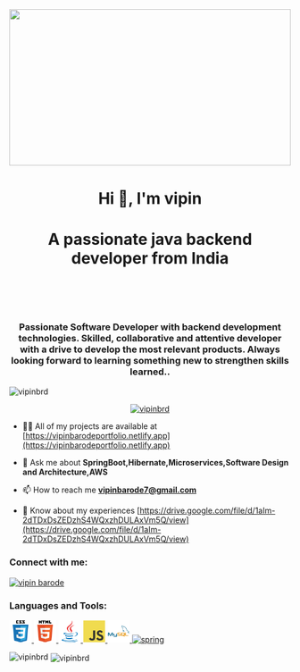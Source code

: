 <img height="280" width="100%" src="https://developers.giphy.com/branch/master/static/api-512d36c09662682717108a38bbb5c57d.gif">

<h1 align="center">Hi 👋, I'm vipin</h1>
<h1 align="center">A passionate java backend developer from India<h1/>
<br/>
<h3 align="center">Passionate Software Developer with backend development technologies. Skilled, collaborative and attentive developer with a drive to develop the most relevant products. Always looking forward to learning something new to strengthen skills learned..</h3>

<p align="left"> <img src="https://komarev.com/ghpvc/?username=vipinbrd&label=Profile%20views&color=0e75b6&style=flat" alt="vipinbrd" /> </p>

<p align="center"> <a href="https://github.com/ryo-ma/github-profile-trophy"><img src="https://github-profile-trophy.vercel.app/?username=vipinbrd" alt="vipinbrd" /></a> </p>

- 👨‍💻 All of my projects are available at [https://vipinbarodeportfolio.netlify.app](https://vipinbarodeportfolio.netlify.app)

- 💬 Ask me about **SpringBoot,Hibernate,Microservices,Software Design and Architecture,AWS**

- 📫 How to reach me **vipinbarode7@gmail.com**

- 📄 Know about my experiences [https://drive.google.com/file/d/1aIm-2dTDxDsZEDzhS4WQxzhDULAxVm5Q/view](https://drive.google.com/file/d/1aIm-2dTDxDsZEDzhS4WQxzhDULAxVm5Q/view)

<h3 align="left">Connect with me:</h3>
<p align="left">
<a href="https://www.linkedin.com/in/vipin-barode-5a6023231/" target="blank"><img align="center" src="https://raw.githubusercontent.com/rahuldkjain/github-profile-readme-generator/master/src/images/icons/Social/linked-in-alt.svg" alt="vipin barode" height="30" width="40" /></a>
</p>

<h3 align="left">Languages and Tools:</h3>
<p align="left"> <a href="https://www.w3schools.com/css/" target="_blank" rel="noreferrer"> <img src="https://raw.githubusercontent.com/devicons/devicon/master/icons/css3/css3-original-wordmark.svg" alt="css3" width="40" height="40"/> </a> <a href="https://www.w3.org/html/" target="_blank" rel="noreferrer"> <img src="https://raw.githubusercontent.com/devicons/devicon/master/icons/html5/html5-original-wordmark.svg" alt="html5" width="40" height="40"/> </a> <a href="https://www.java.com" target="_blank" rel="noreferrer"> <img src="https://raw.githubusercontent.com/devicons/devicon/master/icons/java/java-original.svg" alt="java" width="40" height="40"/> </a> <a href="https://developer.mozilla.org/en-US/docs/Web/JavaScript" target="_blank" rel="noreferrer"> <img src="https://raw.githubusercontent.com/devicons/devicon/master/icons/javascript/javascript-original.svg" alt="javascript" width="40" height="40"/> </a> <a href="https://www.mysql.com/" target="_blank" rel="noreferrer"> <img src="https://raw.githubusercontent.com/devicons/devicon/master/icons/mysql/mysql-original-wordmark.svg" alt="mysql" width="40" height="40"/> </a> <a href="https://spring.io/" target="_blank" rel="noreferrer"> <img src="https://www.vectorlogo.zone/logos/springio/springio-icon.svg" alt="spring" width="40" height="40"/> </a> </p>

<p><img align="left" src="https://github-readme-stats.vercel.app/api/top-langs?username=vipinbrd&show_icons=true&locale=en&layout=compact" alt="vipinbrd" /></p>

<p>&nbsp;<img align="center" src="https://github-readme-stats.vercel.app/api?username=vipinbrd&show_icons=true&locale=en" alt="vipinbrd" /></p>



